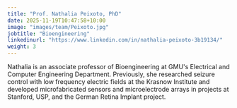 ```yaml
---
title: "Prof. Nathalia Peixoto, PhD"
date: 2025-11-19T10:47:58+10:00
image: "images/team/Peixoto.jpg"
jobtitle: "Bioengineering"
linkedinurl: "https://www.linkedin.com/in/nathalia-peixoto-3b19134/"
weight: 3
---
```


Nathalia is an associate professor of Bioengineering at GMU's Electrical and Computer Engineering Department. Previously, she researched seizure control with low frequency electric fields at the Krasnow Institute and developed microfabricated sensors and microelectrode arrays in projects at Stanford, USP, and the German Retina Implant project.

<!--more-->
